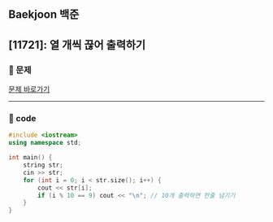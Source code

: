 ## Baekjoon 백준

## [11721]: 열 개씩 끊어 출력하기

### 🌴 문제

[문제 바로가기](https://www.acmicpc.net/problem/11721) <br>

---

### 🤠 code

```cpp
#include <iostream>
using namespace std;

int main() {
	string str;
	cin >> str;
	for (int i = 0; i < str.size(); i++) {
		cout << str[i];
		if (i % 10 == 9) cout << "\n"; // 10개 출력하면 한줄 넘기기
	}
}
```
